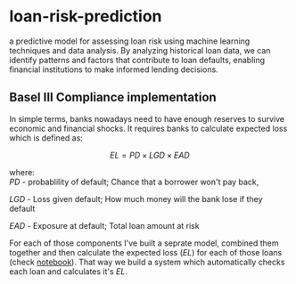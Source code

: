 # loan-risk-prediction
a predictive model for assessing loan risk using machine learning techniques and data analysis. By analyzing historical loan data, we can identify patterns and factors that contribute to loan defaults, enabling financial institutions to make informed lending decisions.

## Basel III Compliance implementation
In simple terms, banks nowadays need to have enough reserves to survive economic and financial shocks. It requires banks to calculate expected loss which is defined as:

$$ EL = PD \times LGD \times EAD $$

where: \
$PD$ - probablility of default; Chance that a borrower won't pay back,

$LGD$ - Loss given default; How much money will the bank lose if they default

$EAD$ - Exposure at default; Total loan amount at risk

For each of those components I've built a seprate model, combined them together and then calculate the expected loss ($EL$) for each of those loans (check [notebook](./notebooks/basel_3_implementation.ipynb)). That way we build a system which automatically checks each loan and calculates it's $EL$.
